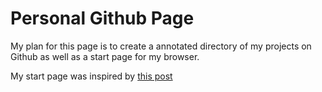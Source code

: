 # Personal Github Page

My plan for this page is to create a annotated directory of my projects on Github as well as a start page for my browser.

My start page was inspired by [this post](https://www.reddit.com/r/unixporn/comments/55c3ax/i3_i_just_started_learning_html_and_css_and_made/)
